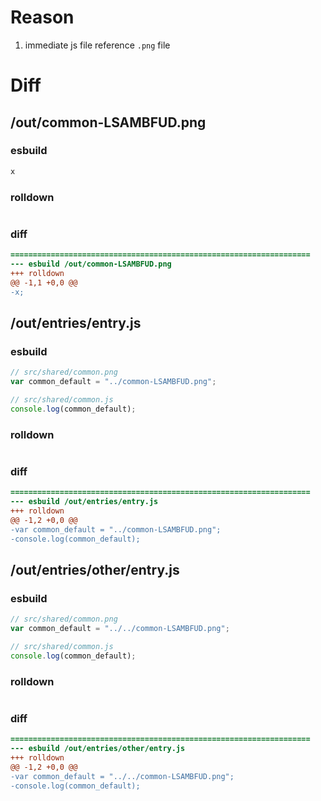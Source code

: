 # Reason
1. immediate js file reference `.png` file
# Diff
## /out/common-LSAMBFUD.png
### esbuild
```js
x
```
### rolldown
```js

```
### diff
```diff
===================================================================
--- esbuild	/out/common-LSAMBFUD.png
+++ rolldown	
@@ -1,1 +0,0 @@
-x;

```
## /out/entries/entry.js
### esbuild
```js
// src/shared/common.png
var common_default = "../common-LSAMBFUD.png";

// src/shared/common.js
console.log(common_default);
```
### rolldown
```js

```
### diff
```diff
===================================================================
--- esbuild	/out/entries/entry.js
+++ rolldown	
@@ -1,2 +0,0 @@
-var common_default = "../common-LSAMBFUD.png";
-console.log(common_default);

```
## /out/entries/other/entry.js
### esbuild
```js
// src/shared/common.png
var common_default = "../../common-LSAMBFUD.png";

// src/shared/common.js
console.log(common_default);
```
### rolldown
```js

```
### diff
```diff
===================================================================
--- esbuild	/out/entries/other/entry.js
+++ rolldown	
@@ -1,2 +0,0 @@
-var common_default = "../../common-LSAMBFUD.png";
-console.log(common_default);

```
